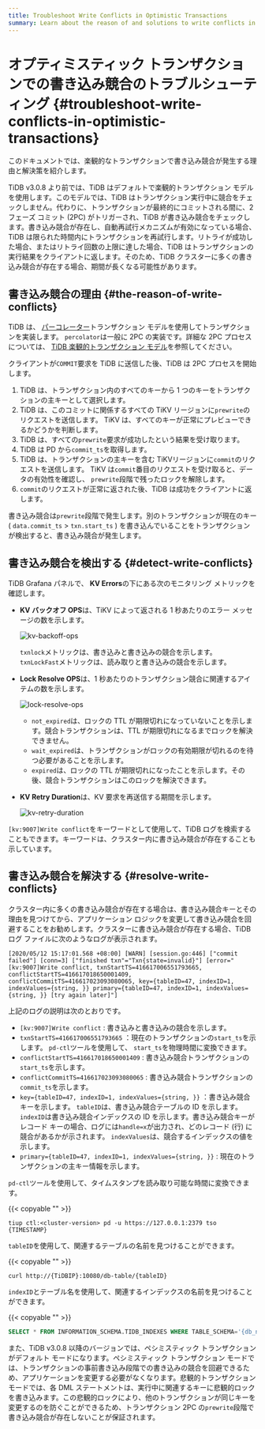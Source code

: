 ```yaml
---
title: Troubleshoot Write Conflicts in Optimistic Transactions
summary: Learn about the reason of and solutions to write conflicts in optimistic transactions.
---
```


# オプティミスティック トランザクションでの書き込み競合のトラブルシューティング {#troubleshoot-write-conflicts-in-optimistic-transactions}

このドキュメントでは、楽観的なトランザクションで書き込み競合が発生する理由と解決策を紹介します。

TiDB v3.0.8 より前では、TiDB はデフォルトで楽観的トランザクション モデルを使用します。このモデルでは、TiDB はトランザクション実行中に競合をチェックしません。代わりに、トランザクションが最終的にコミットされる間に、2 フェーズ コミット (2PC) がトリガーされ、TiDB が書き込み競合をチェックします。書き込み競合が存在し、自動再試行メカニズムが有効になっている場合、TiDB は限られた時間内にトランザクションを再試行します。リトライが成功した場合、またはリトライ回数の上限に達した場合、TiDB はトランザクションの実行結果をクライアントに返します。そのため、TiDB クラスターに多くの書き込み競合が存在する場合、期間が長くなる可能性があります。

## 書き込み競合の理由 {#the-reason-of-write-conflicts}

TiDB は、 [パーコレーター](https://www.usenix.org/legacy/event/osdi10/tech/full_papers/Peng.pdf)トランザクション モデルを使用してトランザクションを実装します。 `percolator`は一般に 2PC の実装です。詳細な 2PC プロセスについては、 [TiDB 楽観的トランザクション モデル](/optimistic-transaction.md)を参照してください。

クライアントが`COMMIT`要求を TiDB に送信した後、TiDB は 2PC プロセスを開始します。

1.  TiDB は、トランザクション内のすべてのキーから 1 つのキーをトランザクションの主キーとして選択します。
2.  TiDB は、このコミットに関係するすべての TiKV リージョンに`prewrite`のリクエストを送信します。 TiKV は、すべてのキーが正常にプレビューできるかどうかを判断します。
3.  TiDB は、すべての`prewrite`要求が成功したという結果を受け取ります。
4.  TiDB は PD から`commit_ts`を取得します。
5.  TiDB は、トランザクションの主キーを含む TiKVリージョンに`commit`のリクエストを送信します。 TiKV は`commit`番目のリクエストを受け取ると、データの有効性を確認し、 `prewrite`段階で残ったロックを解除します。
6.  `commit`のリクエストが正常に返された後、TiDB は成功をクライアントに返します。

書き込み競合は`prewrite`段階で発生します。別のトランザクションが現在のキー ( `data.commit_ts` &gt; `txn.start_ts` ) を書き込んでいることをトランザクションが検出すると、書き込み競合が発生します。

## 書き込み競合を検出する {#detect-write-conflicts}

TiDB Grafana パネルで、 **KV Errors**の下にある次のモニタリング メトリックを確認します。

-   **KV バックオフ OPS**は、TiKV によって返される 1 秒あたりのエラー メッセージの数を示します。

    ![kv-backoff-ops](/media/troubleshooting-write-conflict-kv-backoff-ops.png)

    `txnlock`メトリックは、書き込みと書き込みの競合を示します。 `txnLockFast`メトリックは、読み取りと書き込みの競合を示します。

-   **Lock Resolve OPS**は、1 秒あたりのトランザクション競合に関連するアイテムの数を示します。

    ![lock-resolve-ops](/media/troubleshooting-write-conflict-lock-resolve-ops.png)

    -   `not_expired`は、ロックの TTL が期限切れになっていないことを示します。競合トランザクションは、TTL が期限切れになるまでロックを解決できません。
    -   `wait_expired`は、トランザクションがロックの有効期限が切れるのを待つ必要があることを示します。
    -   `expired`は、ロックの TTL が期限切れになったことを示します。その後、競合トランザクションはこのロックを解決できます。

-   **KV Retry Duration**は、KV 要求を再送信する期間を示します。

    ![kv-retry-duration](/media/troubleshooting-write-conflict-kv-retry-duration.png)

`[kv:9007]Write conflict`をキーワードとして使用して、TiDB ログを検索することもできます。キーワードは、クラスター内に書き込み競合が存在することも示しています。

## 書き込み競合を解決する {#resolve-write-conflicts}

クラスター内に多くの書き込み競合が存在する場合は、書き込み競合キーとその理由を見つけてから、アプリケーション ロジックを変更して書き込み競合を回避することをお勧めします。クラスターに書き込み競合が存在する場合、TiDB ログ ファイルに次のようなログが表示されます。

```log
[2020/05/12 15:17:01.568 +08:00] [WARN] [session.go:446] ["commit failed"] [conn=3] ["finished txn"="Txn{state=invalid}"] [error="[kv:9007]Write conflict, txnStartTS=416617006551793665, conflictStartTS=416617018650001409, conflictCommitTS=416617023093080065, key={tableID=47, indexID=1, indexValues={string, }} primary={tableID=47, indexID=1, indexValues={string, }} [try again later]"]
```

上記のログの説明は次のとおりです。

-   `[kv:9007]Write conflict` : 書き込みと書き込みの競合を示します。
-   `txnStartTS=416617006551793665` ：現在のトランザクションの`start_ts`を示します。 `pd-ctl`ツールを使用して、 `start_ts`を物理時間に変換できます。
-   `conflictStartTS=416617018650001409` : 書き込み競合トランザクションの`start_ts`を示します。
-   `conflictCommitTS=416617023093080065` : 書き込み競合トランザクションの`commit_ts`を示します。
-   `key={tableID=47, indexID=1, indexValues={string, }}` ：書き込み競合キーを示します。 `tableID`は、書き込み競合テーブルの ID を示します。 `indexID`は書き込み競合インデックスの ID を示します。書き込み競合キーがレコード キーの場合、ログには`handle=x`が出力され、どのレコード (行) に競合があるかが示されます。 `indexValues`は、競合するインデックスの値を示します。
-   `primary={tableID=47, indexID=1, indexValues={string, }}` : 現在のトランザクションの主キー情報を示します。

`pd-ctl`ツールを使用して、タイムスタンプを読み取り可能な時間に変換できます。

{{< copyable "" >}}

```shell
tiup ctl:<cluster-version> pd -u https://127.0.0.1:2379 tso {TIMESTAMP}
```

`tableID`を使用して、関連するテーブルの名前を見つけることができます。

{{< copyable "" >}}

```shell
curl http://{TiDBIP}:10080/db-table/{tableID}
```

`indexID`とテーブル名を使用して、関連するインデックスの名前を見つけることができます。

{{< copyable "" >}}

```sql
SELECT * FROM INFORMATION_SCHEMA.TIDB_INDEXES WHERE TABLE_SCHEMA='{db_name}' AND TABLE_NAME='{table_name}' AND INDEX_ID={indexID};
```

また、TiDB v3.0.8 以降のバージョンでは、ペシミスティック トランザクションがデフォルト モードになります。ペシミスティック トランザクション モードでは、トランザクションの事前書き込み段階での書き込みの競合を回避できるため、アプリケーションを変更する必要がなくなります。悲観的トランザクション モードでは、各 DML ステートメントは、実行中に関連するキーに悲観的ロックを書き込みます。この悲観的ロックにより、他のトランザクションが同じキーを変更するのを防ぐことができるため、トランザクション 2PC の`prewrite`段階で書き込み競合が存在しないことが保証されます。
